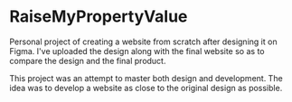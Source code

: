 # RaiseMyPropertyValue

Personal project of creating a website from scratch after designing it on Figma. I've uploaded the design along with the final website so as to compare the design and the final product.

This project was an attempt to master both design and development. The idea was to develop a website as close to the original design as possible.
